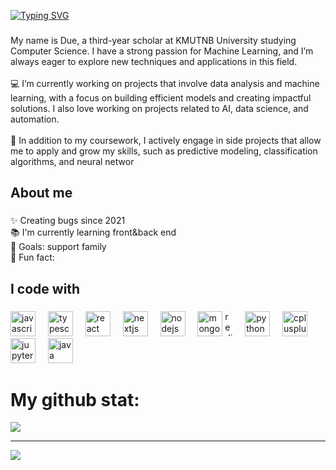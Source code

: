 [![Typing SVG](https://readme-typing-svg.demolab.com?font=Fira+Code&duration=1000&pause=1500&width=435&lines=Hi%2C+I'm+Thanitsak+Sakulrutsameehirun!+%F0%9F%91%8B;You+can+call+me+Due)](https://git.io/typing-svg)
###

<p align="left">My name is Due, a third-year scholar at KMUTNB University studying Computer Science. I have a strong passion for Machine Learning, and I’m always eager to explore new techniques and applications in this field.<br><br>💻 I’m currently working on projects that involve data analysis and machine learning, with a focus on building efficient models and creating impactful solutions. I also love working on projects related to AI, data science, and automation.<br><br>🌱 In addition to my coursework, I actively engage in side projects that allow me to apply and grow my skills, such as predictive modeling, classification algorithms, and neural networ</p>

###

<h2 align="left">About me</h2>

###

<p align="left">✨ Creating bugs since 2021<br>📚 I'm currently learning front&back end<br>🎯 Goals:  support family<br>🎲 Fun fact:</p>

###

<h2 align="left">I code with</h2>

###

<div align="left">
  <img src="https://cdn.jsdelivr.net/gh/devicons/devicon/icons/javascript/javascript-original.svg" height="40" alt="javascript logo"  />
  <img width="12" />
  <img src="https://cdn.jsdelivr.net/gh/devicons/devicon/icons/typescript/typescript-original.svg" height="40" alt="typescript logo"  />
  <img width="12" />
  <img src="https://cdn.jsdelivr.net/gh/devicons/devicon/icons/react/react-original.svg" height="40" alt="react logo"  />
  <img width="12" />
  <img src="https://cdn.jsdelivr.net/gh/devicons/devicon/icons/nextjs/nextjs-original.svg" height="40" alt="nextjs logo"  />
  <img width="12" />
  <img src="https://cdn.jsdelivr.net/gh/devicons/devicon/icons/nodejs/nodejs-original.svg" height="40" alt="nodejs logo"  />
  <img width="12" />
  <img src="https://cdn.jsdelivr.net/gh/devicons/devicon/icons/mongodb/mongodb-original.svg" height="40" alt="mongodb logo"  />
  <img width="12 />
  <img src="https://cdn.jsdelivr.net/gh/devicons/devicon/icons/redis/redis-original.svg" height="40" alt="redis logo"  />
  <img width="12" />
  <img src="https://cdn.jsdelivr.net/gh/devicons/devicon/icons/python/python-original.svg" height="40" alt="python logo"  />
  <img width="12" />
  <img src="https://cdn.jsdelivr.net/gh/devicons/devicon/icons/cplusplus/cplusplus-original.svg" height="40" alt="cplusplus logo"  />
  <img width="12" />
  <img src="https://cdn.jsdelivr.net/gh/devicons/devicon/icons/jupyter/jupyter-original.svg" height="40" alt="jupyter logo"  />
  <img width="12" />
  <img src="https://cdn.jsdelivr.net/gh/devicons/devicon/icons/java/java-original.svg" height="40" alt="java logo"  />
</div>

###
# My github stat:
![](https://github-readme-stats.vercel.app/api/top-langs/?username=thanitsakdue&theme=dark&hide_border=false&include_all_commits=false&count_private=false&layout=compact)

---
[![](https://visitcount.itsvg.in/api?id=thanitsakdue&icon=0&color=0)](https://visitcount.itsvg.in)
  
